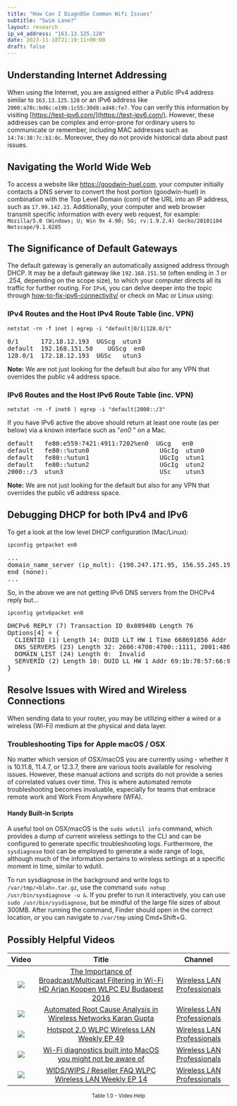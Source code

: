 ```yaml
---
title: "How Can I DiagnOSe Common Wifi Issues"
subtitle: "Swim Lane?"
layout: research
ip_v4_address: "163.13.125.128"
date: 2023-11-18T21:19:11+00:00
draft: false
---
```


## Understanding Internet Addressing

When using the Internet, you are assigned either a Public IPv4 address similar to ```163.13.125.128``` or an IPv6 address like ```2000:a78c:bd6c:e19b:1c55:30d8:ad46:fe7```. You can verify this information by visiting [https://test-ipv6.com/](https://test-ipv6.com/). However, these addresses can be complex and error-prone for ordinary users to communicate or remember, including MAC addresses such as ```14:74:38:7c:b1:0c```. Moreover, they do not provide historical data about past issues.
## Navigating the World Wide Web

To access a website like https://goodwin-huel.com, your computer initially contacts a DNS server to convert the host portion (goodwin-huel) in combination with the Top Level Domain (com) of the URL into an IP address, such as ```17.99.142.23```. Additionally, your computer and web browser transmit specific information with every web request, for example: <br>```Mozilla/5.0 (Windows; U; Win 9x 4.90; SG; rv:1.9.2.4) Gecko/20101104 Netscape/9.1.0285```
## The Significance of Default Gateways

The default gateway is generally an automatically assigned address through DHCP. It may be a default gateway like ```192.168.151.50``` (often ending in .1 or .254, depending on the scope size), to which your computer directs all its traffic for further routing. For ```IPv6```, you can delve deeper into the topic through [how-to-fix-ipv6-connectivity/](/blog/how-to-fix-ipv6-connectivity/) or check on Mac or Linux using: <br>
### IPv4 Routes and the Host IPv4 Route Table (inc. VPN)
```netstat -rn -f inet | egrep -i "default|0/1|128.0/1"```

<pre>
0/1      172.18.12.193  UGScg  utun3
default  192.168.151.50    UGScg  en0
128.0/1  172.18.12.193  UGSc   utun3</pre>

**Note:** We are not just looking for the default but also for any VPN that overrides the public v4 address space.

### IPv6 Routes and the Host IPv6 Route Table (inc. VPN)
```netstat -rn -f inet6 | egrep -i "default|2000::/3"```

If you have IPv6 active the above should return at least one route (as per below) via a known interface such as "_en0_ " on a Mac. 

<pre>
default   fe80:e559:7421:4911:7202%en0  UGcg   en0
default   fe80::%utun0                   UGcIg  utun0
default   fe80::%utun1                   UGcIg  utun1
default   fe80::%utun2                   UGcIg  utun2
2000::/3  utun3                          USc    utun3</pre>

**Note:** We are not just looking for the default but also for any VPN that overrides the public v6 address space.
<br>

## Debugging DHCP for both IPv4 and IPv6

To get a look at the low level DHCP configuration (Mac/Linux): 

```ipconfig getpacket en0```

<pre>
...
domain_name_server (ip_mult): {198.247.171.95, 156.55.245.192}
end (none):
...</pre>

So, in the above we are not getting IPv6 DNS servers from the DHCPv4 reply but...

```ipconfig getv6packet en0```

<pre>
DHCPv6 REPLY (7) Transaction ID 0x80940b Length 76
Options[4] = {
  CLIENTID (1) Length 14: DUID LLT HW 1 Time 668691856 Addr 14:74:38:7c:b1:0c
  DNS_SERVERS (23) Length 32: 2606:4700:4700::1111, 2001:4860:4860::8844
  DOMAIN_LIST (24) Length 0:  Invalid
  SERVERID (2) Length 10: DUID LL HW 1 Addr 69:1b:78:57:66:90
}</pre>




## Resolve Issues with Wired and Wireless Connections

When sending data to your router, you may be utilizing either a wired or a wireless (Wi-Fi) medium at the physical and data layer.
### Troubleshooting Tips for Apple macOS / OSX
No matter which version of OSX/macOS you are currently using - whether it is 10.11.8, 11.4.7, or 12.3.7, there are various tools available for resolving issues. However, these manual actions and scripts do not provide a series of correlated values over time. This is where automated remote troubleshooting becomes invaluable, especially for teams that embrace remote work and Work From Anywhere (WFA).
#### Handy Built-in Scripts
A useful tool on OSX/macOS is the `sudo wdutil info` command, which provides a dump of current wireless settings to the CLI and can be configured to generate specific troubleshooting logs. Furthermore, the `sysdiagnose` tool can be employed to generate a wide range of logs, although much of the information pertains to wireless settings at a specific moment in time, similar to wdutil.

To run sysdiagnose in the background and write logs to `/var/tmp/<blah>.tar.gz`, use the command `sudo nohup /usr/bin/sysdiagnose -u &`. If you prefer to run it interactively, you can use `sudo /usr/bin/sysdiagnose`, but be mindful of the large file sizes of about 300MB. After running the command, Finder should open in the correct location, or you can navigate to `/var/tmp` using Cmd+Shift+G.
## Possibly Helpful Videos

<link href="/plugins/lity/css/lity.min.css" rel="stylesheet">
<script src="/plugins/lity/js/lity.min.js"></script>
<div class="table1-start"></div>

|Video | Title | Channel |
| :---: | :---: | :---: |
|<a href="https://www.youtube.com/watch?v=v8y-r9JBhmw" data-lity><img src="https://i.ytimg.com/vi/v8y-r9JBhmw/default.jpg" class="img-fluid"></a>|<a href="https://www.youtube.com/watch?v=v8y-r9JBhmw" data-lity>The Importance of Broadcast/Multicast Filtering in Wi-Fi HD   Arjan Koopen   WLPC EU Budapest 2016</a>|<a target="_blank" href="https://www.youtube.com/channel/UCIzBSS46vcqhwmBZ7ZpY-yg" >Wireless LAN Professionals</a>|
|<a href="https://www.youtube.com/watch?v=34m0u23_izY" data-lity><img src="https://i.ytimg.com/vi/34m0u23_izY/default.jpg" class="img-fluid"></a>|<a href="https://www.youtube.com/watch?v=34m0u23_izY" data-lity>Automated Root Cause Analysis in Wireless Networks   Karan Gupta</a>|<a target="_blank" href="https://www.youtube.com/channel/UCIzBSS46vcqhwmBZ7ZpY-yg" >Wireless LAN Professionals</a>|
|<a href="https://www.youtube.com/watch?v=rjE-BEVlS-0" data-lity><img src="https://i.ytimg.com/vi/rjE-BEVlS-0/default.jpg" class="img-fluid"></a>|<a href="https://www.youtube.com/watch?v=rjE-BEVlS-0" data-lity>Hotspot 2.0   WLPC Wireless LAN Weekly EP 49</a>|<a target="_blank" href="https://www.youtube.com/channel/UCIzBSS46vcqhwmBZ7ZpY-yg" >Wireless LAN Professionals</a>|
|<a href="https://www.youtube.com/watch?v=kBEcRYe9gRw" data-lity><img src="https://i.ytimg.com/vi/kBEcRYe9gRw/default.jpg" class="img-fluid"></a>|<a href="https://www.youtube.com/watch?v=kBEcRYe9gRw" data-lity>Wi-Fi diagnostics built into MacOS you might not be aware of</a>|<a target="_blank" href="https://www.youtube.com/channel/UCIzBSS46vcqhwmBZ7ZpY-yg" >Wireless LAN Professionals</a>|
|<a href="https://www.youtube.com/watch?v=Xf7gieMiqGU" data-lity><img src="https://i.ytimg.com/vi/Xf7gieMiqGU/default.jpg" class="img-fluid"></a>|<a href="https://www.youtube.com/watch?v=Xf7gieMiqGU" data-lity>WIDS/WIPS / Reseller FAQ   WLPC Wireless LAN Weekly EP 14</a>|<a target="_blank" href="https://www.youtube.com/channel/UCIzBSS46vcqhwmBZ7ZpY-yg" >Wireless LAN Professionals</a>|

<center><small>Table 1.0 - Video Help</small></center>
 <br>
<div class="table1-end"></div>
<script type="text/javascript">
(function() {
    $('div.table1-start').nextUntil('div.table1-end', 'table').addClass('table thead-dark table-striped table-responsive rounded').attr('id', 't1');
    $('#t1').find('thead').addClass('thead-dark');
})();
</script>
